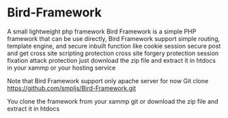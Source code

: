 # Bird-Framework
A small lightweight php framework
Bird Framework is a simple PHP framework that can be use directly, Bird Framework support simple routing, template engine, and secure inbuilt function like cookie session secure post and get cross site scripting protection cross site forgery protection session fixation attack protection just download the zip file and extract it in htdocs in your xammp or your hosting service

Note that
Bird Framework support only apache server for now
Git clone
https://github.com/smpljs/Bird-Framework.git

You clone the framework from your xammp git or download the zip file and extract it in htdocs
